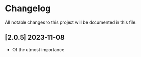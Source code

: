 # Changelog

All notable changes to this project will be documented in this file.

## [2.0.5] 2023-11-08
- Of the utmost importance

